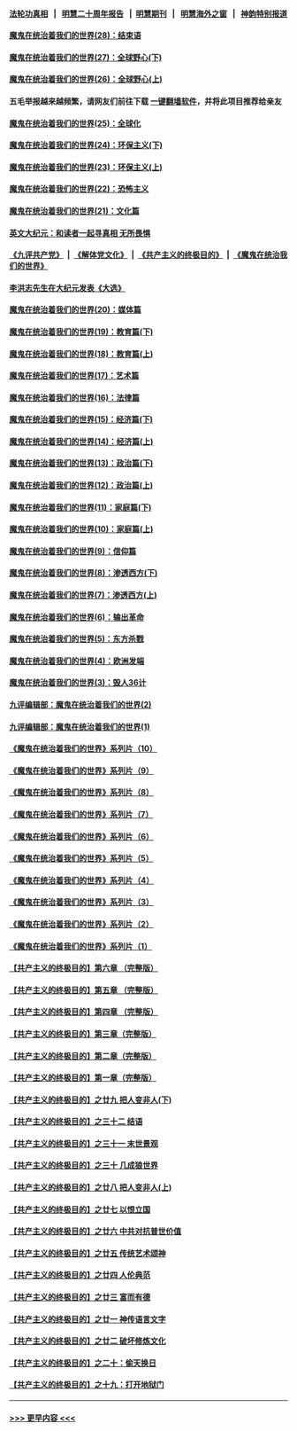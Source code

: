 #### [法轮功真相](https://github.com/gfw-breaker/truth/blob/master/README.md?t=0) &nbsp;&nbsp;|&nbsp;&nbsp; [明慧二十周年报告](https://github.com/gfw-breaker/mh-reports/blob/master/README.md?t=0) &nbsp;&nbsp;|&nbsp;&nbsp;[明慧期刊](https://github.com/gfw-breaker/mh-qikan) &nbsp;&nbsp;|&nbsp;&nbsp; [明慧海外之窗](https://github.com/gfw-breaker/mh-news/blob/master/README.md?t=0) &nbsp;&nbsp;|&nbsp;&nbsp; [神韵特别报道](https://github.com/gfw-breaker/mh-news/blob/master/shenyun.md?t=0)
#### [魔鬼在统治着我们的世界(28)：结束语](../pages/nsc422/n10936246.md?t=06211752) 
#### [魔鬼在统治着我们的世界(27)：全球野心(下)](../pages/nsc422/n10928319.md?t=06211752) 
#### [魔鬼在统治着我们的世界(26)：全球野心(上)](../pages/nsc422/n10900318.md?t=06211752) 
#### 五毛举报越来越频繁，请网友们前往下载 [一键翻墙软件](https://github.com/gfw-breaker/ssr-accounts)，并将此项目推荐给亲友
#### [魔鬼在统治着我们的世界(25)：全球化](../pages/nsc422/n10788205.md?t=06211752) 
#### [魔鬼在统治着我们的世界(24)：环保主义(下)](../pages/nsc422/n10695307.md?t=06211752) 
#### [魔鬼在统治着我们的世界(23)：环保主义(上)](../pages/nsc422/n10688613.md?t=06211752) 
#### [魔鬼在统治着我们的世界(22)：恐怖主义](../pages/nsc422/n10614727.md?t=06211752) 
#### [魔鬼在统治着我们的世界(21)：文化篇](../pages/nsc422/n10597706.md?t=06211752) 
#### [英文大纪元：和读者一起寻真相 无所畏惧](../pages/nsc422/n12542027.md?t=06211752) 
#### [《九评共产党》](https://github.com/begood0513/9ping.md/blob/master/README.md) &nbsp;|&nbsp; [《解体党文化》](../../../../jtdwh.md/blob/master/README.md)  &nbsp;|&nbsp; [《共产主义的终极目的》](../../../../gczydzjmd.md/blob/master/README.md) &nbsp;|&nbsp; [《魔鬼在统治我们的世界》](../../../../mgztzwmdsj.md/blob/master/README.md) 
#### [李洪志先生在大纪元发表《大选》](../pages/nsc422/n12534746.md?t=06211752) 
#### [魔鬼在统治着我们的世界(20)：媒体篇](../pages/nsc422/n10586579.md?t=06211752) 
#### [魔鬼在统治着我们的世界(19)：教育篇(下)](../pages/nsc422/n10564808.md?t=06211752) 
#### [魔鬼在统治着我们的世界(18)：教育篇(上)](../pages/nsc422/n10526970.md?t=06211752) 
#### [魔鬼在统治着我们的世界(17)：艺术篇](../pages/nsc422/n10499093.md?t=06211752) 
#### [魔鬼在统治着我们的世界(16)：法律篇](../pages/nsc422/n10485969.md?t=06211752) 
#### [魔鬼在统治着我们的世界(15)：经济篇(下)](../pages/nsc422/n10469975.md?t=06211752) 
#### [魔鬼在统治着我们的世界(14)：经济篇(上)](../pages/nsc422/n10457370.md?t=06211752) 
#### [魔鬼在统治着我们的世界(13)：政治篇(下)](../pages/nsc422/n10448270.md?t=06211752) 
#### [魔鬼在统治着我们的世界(12)：政治篇(上)](../pages/nsc422/n10444576.md?t=06211752) 
#### [魔鬼在统治着我们的世界(11)：家庭篇(下)](../pages/nsc422/n10440961.md?t=06211752) 
#### [魔鬼在统治着我们的世界(10)：家庭篇(上)](../pages/nsc422/n10435448.md?t=06211752) 
#### [魔鬼在统治着我们的世界(9)：信仰篇](../pages/nsc422/n10432159.md?t=06211752) 
#### [魔鬼在统治着我们的世界(8)：渗透西方(下)](../pages/nsc422/n10429603.md?t=06211752) 
#### [魔鬼在统治着我们的世界(7)：渗透西方(上)](../pages/nsc422/n10426013.md?t=06211752) 
#### [魔鬼在统治着我们的世界(6)：输出革命](../pages/nsc422/n10421536.md?t=06211752) 
#### [魔鬼在统治着我们的世界(5)：东方杀戮](../pages/nsc422/n10417707.md?t=06211752) 
#### [魔鬼在统治着我们的世界(4)：欧洲发端](../pages/nsc422/n10414890.md?t=06211752) 
#### [魔鬼在统治着我们的世界(3)：毁人36计](../pages/nsc422/n10411583.md?t=06211752) 
#### [九评编辑部：魔鬼在统治着我们的世界(2)](../pages/nsc422/n10410036.md?t=06211752) 
#### [九评编辑部：魔鬼在统治着我们的世界(1)](../pages/nsc422/n10406825.md?t=06211752) 
#### [《魔鬼在统治着我们的世界》系列片（10）](../pages/nsc422/n12292670.md?t=06211752) 
#### [《魔鬼在统治着我们的世界》系列片（9）](../pages/nsc422/n12290859.md?t=06211752) 
#### [《魔鬼在统治着我们的世界》系列片（8）](../pages/nsc422/n12287445.md?t=06211752) 
#### [《魔鬼在统治着我们的世界》系列片（7）](../pages/nsc422/n12283425.md?t=06211752) 
#### [《魔鬼在统治着我们的世界》系列片（6）](../pages/nsc422/n12282314.md?t=06211752) 
#### [《魔鬼在统治着我们的世界》系列片（5）](../pages/nsc422/n12281419.md?t=06211752) 
#### [《魔鬼在统治着我们的世界》系列片（4）](../pages/nsc422/n12274024.md?t=06211752) 
#### [《魔鬼在统治着我们的世界》系列片（3）](../pages/nsc422/n12271322.md?t=06211752) 
#### [《魔鬼在统治着我们的世界》系列片（2）](../pages/nsc422/n12269049.md?t=06211752) 
#### [《魔鬼在统治着我们的世界》系列片（1）](../pages/nsc422/n12267575.md?t=06211752) 
#### [【共产主义的终极目的】第六章 （完整版）](../pages/nsc422/n11428913.md?t=06211752) 
#### [【共产主义的终极目的】第五章 （完整版）](../pages/nsc422/n11428912.md?t=06211752) 
#### [【共产主义的终极目的】第四章 （完整版）](../pages/nsc422/n11428907.md?t=06211752) 
#### [【共产主义的终极目的】第三章（完整版）](../pages/nsc422/n11428848.md?t=06211752) 
#### [【共产主义的终极目的】第二章（完整版）](../pages/nsc422/n11428831.md?t=06211752) 
#### [【共产主义的终极目的】第一章（完整版）](../pages/nsc422/n11417651.md?t=06211752) 
#### [【共产主义的终极目的】之廿九 把人变非人(下)](../pages/nsc422/n11344140.md?t=06211752) 
#### [【共产主义的终极目的】之三十二 结语](../pages/nsc422/n11360535.md?t=06211752) 
#### [【共产主义的终极目的】之三十一 末世景观](../pages/nsc422/n11351129.md?t=06211752) 
#### [【共产主义的终极目的】之三十 几成狼世界](../pages/nsc422/n11348280.md?t=06211752) 
#### [【共产主义的终极目的】之廿八 把人变非人(上)](../pages/nsc422/n11340492.md?t=06211752) 
#### [【共产主义的终极目的】之廿七 以恨立国](../pages/nsc422/n11336944.md?t=06211752) 
#### [【共产主义的终极目的】之廿六 中共对抗普世价值](../pages/nsc422/n11324785.md?t=06211752) 
#### [【共产主义的终极目的】之廿五 传统艺术颂神](../pages/nsc422/n11296396.md?t=06211752) 
#### [【共产主义的终极目的】之廿四 人伦典范](../pages/nsc422/n11296397.md?t=06211752) 
#### [【共产主义的终极目的】之廿三 富而有德](../pages/nsc422/n11283598.md?t=06211752) 
#### [【共产主义的终极目的】之廿一 神传语言文字](../pages/nsc422/n11263265.md?t=06211752) 
#### [【共产主义的终极目的】之廿二 破坏修炼文化](../pages/nsc422/n11245728.md?t=06211752) 
#### [【共产主义的终极目的】之二十：偷天换日](../pages/nsc422/n11238846.md?t=06211752) 
#### [【共产主义的终极目的】之十九：打开地狱门](../pages/nsc422/n11206376.md?t=06211752) 

----
#### [ >>> 更早内容 <<< ](../indexes/nsc422-earlier.md)
